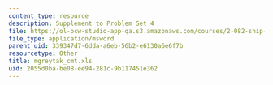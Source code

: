 ```yaml
---
content_type: resource
description: Supplement to Problem Set 4
file: https://ol-ocw-studio-app-qa.s3.amazonaws.com/courses/2-082-ship-structural-analysis-design-13-122-spring-2003/2055d0babe08ee94281c9b117451e362_mgreytak_cmt.xls
file_type: application/msword
parent_uid: 339347d7-6dda-a6eb-56b2-e6130a6e6f7b
resourcetype: Other
title: mgreytak_cmt.xls
uid: 2055d0ba-be08-ee94-281c-9b117451e362
---
```

